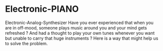 # Electronic-PIANO
Electronic-Analog-Synthesizer
Have you ever experienced that when you are in off-mood, someone plays music around you and your mind gets refreshed ? And had a thought to play your own tunes whenever you want but unable to carry that huge instruments ? Here is a way that might help us to solve the problem.


